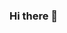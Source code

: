### Hi there 👋

<!--
**ipapast/ipapast** is a ✨ _special_ ✨ repository because its `README.md` (this file) appears on your GitHub profile.
[![Ilianna's github stats](https://github-readme-stats.vercel.app/api?username=ipapast)](https://github.com/anuraghazra/github-readme-stats)

Here are some ideas to get you started:

- 🔭 I’m currently working on ...
- 🌱 I’m currently learning ...
- 👯 I’m looking to collaborate on ...
- 🤔 I’m looking for help with ...
- 💬 Ask me about ...
- 📫 How to reach me: ...
- 😄 Pronouns: ...
- ⚡ Fun fact: ...
-->
